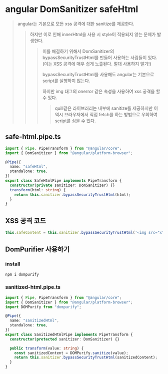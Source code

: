 # angular DomSanitizer safeHtml

> angular는 기본으로 모든 xss 공격에 대한 sanitize를 제공한다.
>
> > 하지만 이로 인해 innerHtml을 사용 시 style이 적용되지 않는 문제가 발생한다.
> >
> > > 이를 해결하기 위해서 DomSanitizer의 bypassSecurityTrustHtml를 만들어 사용하는 사람들이 있다. (이는 XSS 공격에 매우 쉽게 노출된다. 절대 사용하지 말기!)
> > >
> > > bypassSecurityTrustHtml를 사용해도 angular는 기본으로 script를 실행하지 않는다.
> > >
> > > 하지만 img 태그의 onerror 같은 속성을 사용하여 xss 공격을 할 수 있다.
> > >
> > > > quill같은 라이브러리는 내부에 sanitize를 제공하지만 이 역시 브라우저에서 직접 fetch를 하는 방법으로 우회하여 script를 심을 수 있다.

## safe-html.pipe.ts

```ts
import { Pipe, PipeTransform } from "@angular/core";
import { DomSanitizer } from "@angular/platform-browser";

@Pipe({
  name: "safeHtml",
  standalone: true,
})
export class SafeHtmlPipe implements PipeTransform {
  constructor(private sanitizer: DomSanitizer) {}
  transform(html: string) {
    return this.sanitizer.bypassSecurityTrustHtml(html);
  }
}
```

## XSS 공격 코드

```ts
this.safeContent = this.sanitizer.bypassSecurityTrustHtml('<img src="x" onerror="alert(\'XSS 공격 성공!\')" />');
```

## DomPurifier 사용하기

### install

```sh
npm i dompurify
```

### sanitized-html.pipe.ts

```ts
import { Pipe, PipeTransform } from "@angular/core";
import { DomSanitizer } from "@angular/platform-browser";
import DOMPurify from "dompurify";

@Pipe({
  name: "sanitizedHtml",
  standalone: true,
})
export class SanitizedHtmlPipe implements PipeTransform {
  constructor(protected sanitizer: DomSanitizer) {}

  public transform(value: string) {
    const sanitizedContent = DOMPurify.sanitize(value);
    return this.sanitizer.bypassSecurityTrustHtml(sanitizedContent);
  }
}
```
